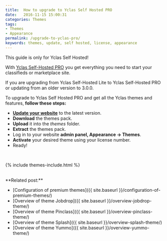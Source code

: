 ```yaml
---
title:  How to upgrade to Yclas Self Hosted PRO
date:   2016-11-15 15:00:31
categories: Themes
tags:
- Themes
- Appearance
permalink: /upgrade-to-yclas-pro/
keywords: themes, update, self hosted, license, appearance
---
```

<div class="alert alert-warning">
<strong><i class="glyphicon glyphicon-warning-sign"></i> </strong> This guide is only for Yclas Self Hosted!
</div>

With [Yclas Self-Hosted PRO](https://selfhosted.yclas.com/themes/yclas-self-hosted-pro.html) you get everything you need to start your classifieds or marketplace site.

If you are upgrading from Yclas Self-Hosted Lite to Yclas Self-Hosted PRO or updating from an older version to 3.0.0. 

To upgrade to Yclas Self Hosted PRO and get all the Yclas themes and features, **follow these steps:**

+ **[Update your website](https://docs.yclas.com/how-to-update/)** to  the latest version.
+ **Download** the themes pack.
+ **Upload** it into the _themes_ folder.
+ **Extract** the themes pack.
+ Log in to your website **admin panel, Appearance -> Themes**.
+ **Activate** your desired theme using your license number.
+ Ready!

<br>

{% include themes-include.html %}

<br>
**Related post:**

* [Configuration of premium themes]({{ site.baseurl }}/configuration-of-premium-themes/)
* [Overview of theme Jobdrop]({{ site.baseurl }}/overview-jobdrop-theme/)
* [Overview of theme Pinclass]({{ site.baseurl }}/overview-pinclass-theme/)
* [Overview of theme Splash]({{ site.baseurl }}/overview-splash-theme/)
* [Overview of theme Yummo]({{ site.baseurl }}/overview-yummo-theme/)